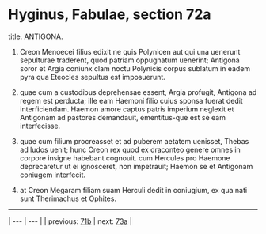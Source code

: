 # Hyginus, Fabulae, section 72a

title. ANTIGONA.



1. Creon Menoecei filius edixit ne quis Polynicen aut qui una uenerunt sepulturae traderent, quod patriam oppugnatum uenerint; Antigona soror et Argia coniunx clam noctu Polynicis corpus sublatum in eadem pyra qua Eteocles sepultus est imposuerunt.



2. quae cum a custodibus deprehensae essent, Argia profugit, Antigona ad regem est perducta; ille eam Haemoni filio cuius sponsa fuerat dedit interficiendam. Haemon amore captus patris imperium neglexit et Antigonam ad pastores demandauit, ementitus-que est se eam interfecisse.



3. quae cum filium procreasset et ad puberem aetatem uenisset, Thebas ad ludos uenit; hunc Creon rex quod ex draconteo genere omnes in corpore insigne habebant cognouit. cum Hercules pro Haemone deprecaretur ut ei ignosceret, non impetrauit; Haemon se et Antigonam coniugem interfecit.



4. at Creon Megaram filiam suam Herculi dedit in coniugium, ex qua nati sunt Therimachus et Ophites.



---

| --- | --- |
| previous: [71b](../71b/) | next: [73a](../73a/) |